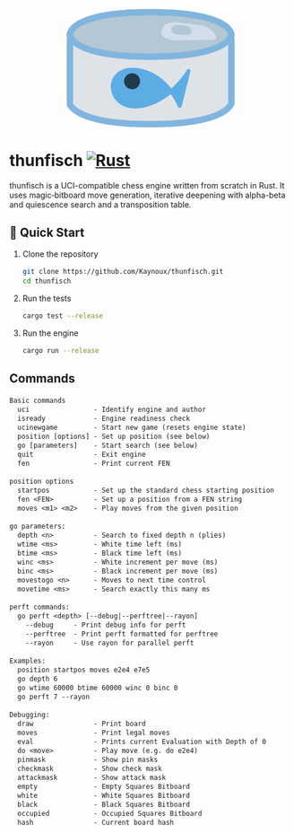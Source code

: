 <p align="center">
  <img src="https://github.com/Kaynoux/thunfisch/blob/master/logo.png" alt="logo" width="300"/>
</p>

# thunfisch [![Rust](https://github.com/Kaynoux/thunfisch/actions/workflows/rust.yml/badge.svg)](https://github.com/Kaynoux/thunfisch/actions/workflows/rust.yml)

thunfisch is a UCI-compatible chess engine written from scratch in Rust. It uses magic‐bitboard move generation, iterative deepening with alpha-beta and quiescence search and a transposition table.

## 🚀 Quick Start

1. Clone the repository

   ```bash
   git clone https://github.com/Kaynoux/thunfisch.git
   cd thunfisch
   ```

2. Run the tests

   ```bash
   cargo test --release
   ```

3. Run the engine

   ```bash
   cargo run --release
   ```

## Commands
```
Basic commands
  uci                - Identify engine and author
  isready            - Engine readiness check
  ucinewgame         - Start new game (resets engine state)
  position [options] - Set up position (see below)
  go [parameters]    - Start search (see below)
  quit               - Exit engine
  fen                - Print current FEN

position options
  startpos           - Set up the standard chess starting position
  fen <FEN>          - Set up a position from a FEN string
  moves <m1> <m2>    - Play moves from the given position

go parameters:
  depth <n>          - Search to fixed depth n (plies)
  wtime <ms>         - White time left (ms)
  btime <ms>         - Black time left (ms)
  winc <ms>          - White increment per move (ms)
  binc <ms>          - Black increment per move (ms)
  movestogo <n>      - Moves to next time control
  movetime <ms>      - Search exactly this many ms

perft commands:
  go perft <depth> [--debug|--perftree|--rayon]
    --debug     - Print debug info for perft
    --perftree  - Print perft formatted for perftree
    --rayon     - Use rayon for parallel perft

Examples:
  position startpos moves e2e4 e7e5
  go depth 6
  go wtime 60000 btime 60000 winc 0 binc 0
  go perft 7 --rayon

Debugging:
  draw               - Print board
  moves              - Print legal moves
  eval               - Prints current Evaluation with Depth of 0
  do <move>          - Play move (e.g. do e2e4)
  pinmask            - Show pin masks
  checkmask          - Show check mask
  attackmask         - Show attack mask
  empty              - Empty Squares Bitboard
  white              - White Squares Bitboard
  black              - Black Squares Bitboard
  occupied           - Occupied Squares Bitboard
  hash               - Current board hash
```
